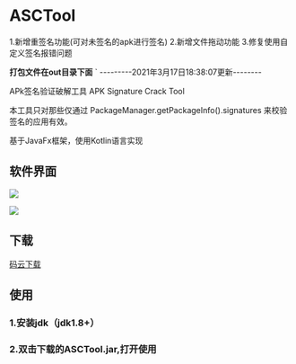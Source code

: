 # ASCTool

1.新增重签名功能(可对未签名的apk进行签名) 
2.新增文件拖动功能
3.修复使用自定义签名报错问题

**打包文件在out目录下面**
`
---------2021年3月17日18:38:07更新--------


APk签名验证破解工具 APK Signature Crack Tool

本工具只对那些仅通过 PackageManager.getPackageInfo().signatures 来校验签名的应用有效。

基于JavaFx框架，使用Kotlin语言实现

## 软件界面

![](https://images.gitee.com/uploads/images/2019/0922/131337_2e0b8f07_5050769.png)

![](https://images.gitee.com/uploads/images/2019/0922/131337_755422d7_5050769.png)

## 下载

[码云下载](https://gitee.com/stars-one/ASCTool/raw/master/out/artifacts/ASCTool_jar/ASCTool.jar)

## 使用
### 1.安装jdk（jdk1.8+）
### 2.双击下载的ASCTool.jar,打开使用
